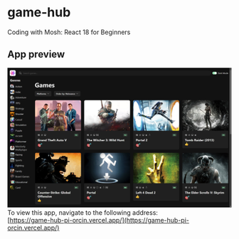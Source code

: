 # game-hub

Coding with Mosh: React 18 for Beginners

## App preview
![App preview](resources/app_preview.png)  
To view this app, navigate to the following address:  
[https://game-hub-pi-orcin.vercel.app/](https://game-hub-pi-orcin.vercel.app/)
